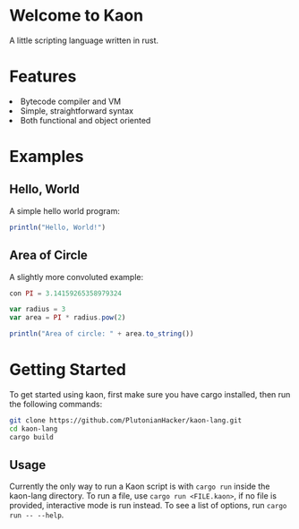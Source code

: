 # Welcome to Kaon
A little scripting language written in rust.
# Features 
<li>Bytecode compiler and VM</li>
<li>Simple, straightforward syntax</li>
<li>Both functional and object oriented</li>

# Examples

## Hello, World
A simple hello world program:
```javascript
println("Hello, World!")
```
## Area of Circle
A slightly more convoluted example:
```javascript
con PI = 3.14159265358979324

var radius = 3
var area = PI * radius.pow(2)

println("Area of circle: " + area.to_string())
```

# Getting Started
To get started using kaon, first make sure you have cargo installed, then run the following commands:
```bash
git clone https://github.com/PlutonianHacker/kaon-lang.git
cd kaon-lang
cargo build
```
## Usage
Currently the only way to run a Kaon script is with `cargo run` inside the kaon-lang directory. 
To run a file, use `cargo run <FILE.kaon>`, if no file is provided, interactive mode is run instead. To see a list of options, run `cargo run -- --help`.
